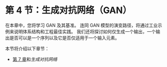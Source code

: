 # 第 4 节：生成对抗网络（GAN）

在本章中，您将学习 GAN 及其基准。 连同 GAN 模型的演变路径，将通过工业示例来说明体系结构和工程最佳实践。 我们还将探讨如何仅生成一个输出，一个输出是否可以是一个序列以及它是否仅适用于一个输入元素。

本节将介绍以下章节：

*   [第 7 章](../Text/7.html)和*生成对抗网络*